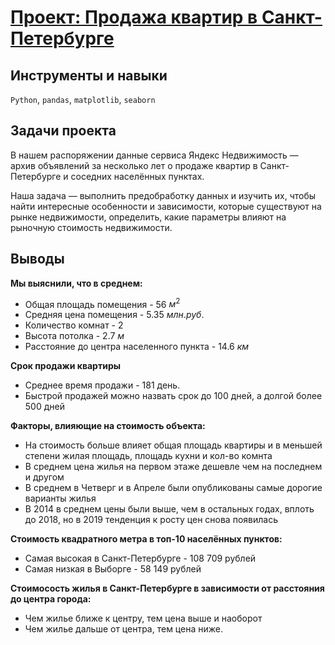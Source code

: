 # [Проект: Продажа квартир в Санкт-Петербурге](https://github.com/vaneevruslan/DA_Projects_Yandex/blob/main/03.%20Продажа%20квартир%20в%20Санкт-Петербурге/real_estate_spb.ipynb)

## Инструменты и навыки

`Python`, `pandas`, `matplotlib`, `seaborn`

## Задачи проекта

В нашем распоряжении данные сервиса Яндекс Недвижимость — архив объявлений за несколько лет о продаже квартир в Санкт-Петербурге и соседних населённых пунктах.

Наша задача — выполнить предобработку данных и изучить их, чтобы найти интересные особенности и зависимости, которые существуют на рынке недвижимости, определить, какие параметры влияют на рыночную стоимость недвижимости.

## Выводы

**Мы выяснили, что в среднем:**

- Общая площадь помещения - $56$ $м^2$
- Cредняя цена помещения - $5.35$ $млн. руб.$
- Количество комнат - $2$
- Высота потолка - $2.7$ $м$
- Расстояние до центра населенного пункта - $14.6$ $км$

**Срок продажи квартиры** 

- Среднее время продажи - 181 день.
- Быстрой продажей можно назвать срок до 100 дней, а долгой более 500 дней

**Факторы, влияющие на стоимость объекта:**

- На стоимость больше влияет общая площадь квартиры и в меньшей степени жилая площадь, площадь кухни и кол-во комнта
- В среднем цена жилья на первом этаже дешевле чем на последнем и другом
- В среднем в Четверг и в Апреле были опубликованы самые дорогие варианты жилья
- В 2014 в среднем цены были выше, чем в остальных годах, вплоть до 2018, но в 2019 тенденция к росту цен снова появилась

**Стоимость квадратного метра в топ-10 населённых пунктов:**

- Самая высокая в Санкт-Петербурге - 108 709 рублей
- Самая низкая в Выборге - 58 149 рублей

**Стоимосость жилья в Санкт-Петербурге в зависимости от расстояния до центра города:**

- Чем жилье ближе к центру, тем цена выше и наоборот
- Чем жилье дальше от центра, тем цена ниже.
